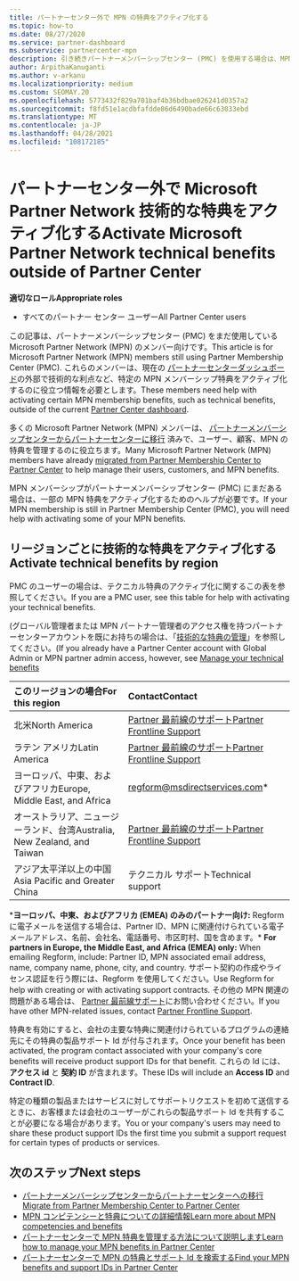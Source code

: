 ```yaml
---
title: パートナーセンター外で MPN の特典をアクティブ化する
ms.topic: how-to
ms.date: 08/27/2020
ms.service: partner-dashboard
ms.subservice: partnercenter-mpn
description: 引き続きパートナーメンバーシップセンター (PMC) を使用する場合は、MPN テクニカルサポートの特典をアクティブ化して特典のサポート Id を提供するために、お問い合わせ先に関するページをご覧ください。
author: ArpithaKanuganti
ms.author: v-arkanu
ms.localizationpriority: medium
ms.custom: SEOMAY.20
ms.openlocfilehash: 5773432f829a701baf4b36bdbae026241d0357a2
ms.sourcegitcommit: f8fd51e1acdbfafdde86d6490bade66c63033ebd
ms.translationtype: MT
ms.contentlocale: ja-JP
ms.lasthandoff: 04/28/2021
ms.locfileid: "108172185"
---
```

# <a name="activate-microsoft-partner-network-technical-benefits-outside-of-partner-center"></a><span data-ttu-id="7a559-103">パートナーセンター外で Microsoft Partner Network 技術的な特典をアクティブ化する</span><span class="sxs-lookup"><span data-stu-id="7a559-103">Activate Microsoft Partner Network technical benefits outside of Partner Center</span></span>


<span data-ttu-id="7a559-104">**適切なロール**</span><span class="sxs-lookup"><span data-stu-id="7a559-104">**Appropriate roles**</span></span>

- <span data-ttu-id="7a559-105">すべてのパートナー センター ユーザー</span><span class="sxs-lookup"><span data-stu-id="7a559-105">All Partner Center users</span></span>

<span data-ttu-id="7a559-106">この記事は、パートナーメンバーシップセンター (PMC) をまだ使用している Microsoft Partner Network (MPN) のメンバー向けです。</span><span class="sxs-lookup"><span data-stu-id="7a559-106">This article is for Microsoft Partner Network (MPN) members still using Partner Membership Center (PMC).</span></span> <span data-ttu-id="7a559-107">これらのメンバーは、現在の [パートナーセンターダッシュボード](https://partner.microsoft.com/dashboard)の外部で技術的な利点など、特定の MPN メンバーシップ特典をアクティブ化するのに役立つ情報を必要とします。</span><span class="sxs-lookup"><span data-stu-id="7a559-107">These members need help with activating certain MPN membership benefits, such as technical benefits, outside of the current [Partner Center dashboard](https://partner.microsoft.com/dashboard).</span></span>

<span data-ttu-id="7a559-108">多くの Microsoft Partner Network (MPN) メンバーは、 [パートナーメンバーシップセンターからパートナーセンターに移行](prepare-pmc-pc-migration.md) 済みで、ユーザー、顧客、MPN の特典を管理するのに役立ちます。</span><span class="sxs-lookup"><span data-stu-id="7a559-108">Many Microsoft Partner Network (MPN) members have already [migrated from Partner Membership Center to Partner Center](prepare-pmc-pc-migration.md) to help manage their users, customers, and MPN benefits.</span></span>

<span data-ttu-id="7a559-109">MPN メンバーシップがパートナーメンバーシップセンター (PMC) にまだある場合は、一部の MPN 特典をアクティブ化するためのヘルプが必要です。</span><span class="sxs-lookup"><span data-stu-id="7a559-109">If your MPN membership is still in Partner Membership Center (PMC), you will need help with activating some of your MPN benefits.</span></span>

## <a name="activate-technical-benefits-by-region"></a><span data-ttu-id="7a559-110">リージョンごとに技術的な特典をアクティブ化する</span><span class="sxs-lookup"><span data-stu-id="7a559-110">Activate technical benefits by region</span></span>

<span data-ttu-id="7a559-111">PMC のユーザーの場合は、テクニカル特典のアクティブ化に関するこの表を参照してください。</span><span class="sxs-lookup"><span data-stu-id="7a559-111">If you are a PMC user, see this table for help with activating your technical benefits.</span></span>

<span data-ttu-id="7a559-112">(グローバル管理者または MPN パートナー管理者のアクセス権を持つパートナーセンターアカウントを既にお持ちの場合は、「[技術的な特典の管理](https://docs.microsoft.com/partner-center/manage-your-partner-network-benefits#manage-technical-benefits)」を参照してください。</span><span class="sxs-lookup"><span data-stu-id="7a559-112">(If you already have a Partner Center account with Global Admin or MPN partner admin access, however, see [Manage your technical benefits](https://docs.microsoft.com/partner-center/manage-your-partner-network-benefits#manage-technical-benefits)</span></span>

|<span data-ttu-id="7a559-113">このリージョンの場合</span><span class="sxs-lookup"><span data-stu-id="7a559-113">For this region</span></span>  | <span data-ttu-id="7a559-114">Contact</span><span class="sxs-lookup"><span data-stu-id="7a559-114">Contact</span></span> |
|:--------|:------------|
|<span data-ttu-id="7a559-115">北米</span><span class="sxs-lookup"><span data-stu-id="7a559-115">North America</span></span>  | [<span data-ttu-id="7a559-116">Partner 最前線のサポート</span><span class="sxs-lookup"><span data-stu-id="7a559-116">Partner Frontline Support</span></span>](https://partner.microsoft.com/support?issueid=300-0042)  |
|<span data-ttu-id="7a559-117">ラテン アメリカ</span><span class="sxs-lookup"><span data-stu-id="7a559-117">Latin America</span></span>  | [<span data-ttu-id="7a559-118">Partner 最前線のサポート</span><span class="sxs-lookup"><span data-stu-id="7a559-118">Partner Frontline Support</span></span>](https://partner.microsoft.com/support?issueid=300-0042)  |
|<span data-ttu-id="7a559-119">ヨーロッパ、中東、およびアフリカ</span><span class="sxs-lookup"><span data-stu-id="7a559-119">Europe, Middle East, and Africa</span></span>  | [regform@msdirectservices.com](mailto:regform@msdirectservices.com)*  |
|<span data-ttu-id="7a559-120">オーストラリア、ニュージーランド、台湾</span><span class="sxs-lookup"><span data-stu-id="7a559-120">Australia, New Zealand, and Taiwan</span></span>  | [<span data-ttu-id="7a559-121">Partner 最前線のサポート</span><span class="sxs-lookup"><span data-stu-id="7a559-121">Partner Frontline Support</span></span>](https://partner.microsoft.com/support?issueid=300-0042)  |
|<span data-ttu-id="7a559-122">アジア太平洋以上の中国</span><span class="sxs-lookup"><span data-stu-id="7a559-122">Asia Pacific and Greater China</span></span>  | <span data-ttu-id="7a559-123">テクニカル サポート</span><span class="sxs-lookup"><span data-stu-id="7a559-123">Technical support</span></span>  |

<span data-ttu-id="7a559-124">\***ヨーロッパ、中東、およびアフリカ (EMEA) のみのパートナー向け:** Regform に電子メールを送信する場合は、Partner ID、MPN に関連付けられている電子メールアドレス、名前、会社名、電話番号、市区町村、国を含めます。</span><span class="sxs-lookup"><span data-stu-id="7a559-124">\* **For partners in Europe, the Middle East, and Africa (EMEA) only:** When emailing Regform, include: Partner ID, MPN associated email address, name, company name, phone, city, and country.</span></span> <span data-ttu-id="7a559-125">サポート契約の作成やライセンス認証を行う際には、Regform を使用してください。</span><span class="sxs-lookup"><span data-stu-id="7a559-125">Use Regform for help with creating or with activating support contracts.</span></span> <span data-ttu-id="7a559-126">その他の MPN 関連の問題がある場合は、 [Partner 最前線サポート](https://partner.microsoft.com/support?issueid=300-0042)にお問い合わせください。</span><span class="sxs-lookup"><span data-stu-id="7a559-126">If you have other MPN-related issues, contact [Partner Frontline Support](https://partner.microsoft.com/support?issueid=300-0042).</span></span>

<span data-ttu-id="7a559-127">特典を有効にすると、会社の主要な特典に関連付けられているプログラムの連絡先にその特典の製品サポート Id が付与されます。</span><span class="sxs-lookup"><span data-stu-id="7a559-127">Once your benefit has been activated, the program contact associated with your company's core benefits will receive product support IDs for that benefit.</span></span> <span data-ttu-id="7a559-128">これらの Id には、 **アクセス id** と **契約 ID** が含まれます。</span><span class="sxs-lookup"><span data-stu-id="7a559-128">These IDs will include an **Access ID** and **Contract ID**.</span></span> 

<span data-ttu-id="7a559-129">特定の種類の製品またはサービスに対してサポートリクエストを初めて送信するときに、お客様または会社のユーザーがこれらの製品サポート Id を共有することが必要になる場合があります。</span><span class="sxs-lookup"><span data-stu-id="7a559-129">You or your company's users may need to share these product support IDs the first time you submit a support request for certain types of products or services.</span></span>

## <a name="next-steps"></a><span data-ttu-id="7a559-130">次のステップ</span><span class="sxs-lookup"><span data-stu-id="7a559-130">Next steps</span></span>

- [<span data-ttu-id="7a559-131">パートナーメンバーシップセンターからパートナーセンターへの移行</span><span class="sxs-lookup"><span data-stu-id="7a559-131">Migrate from Partner Membership Center to Partner Center</span></span>](prepare-pmc-pc-migration.md)
- [<span data-ttu-id="7a559-132">MPN コンピテンシーと特典についての詳細情報</span><span class="sxs-lookup"><span data-stu-id="7a559-132">Learn more about MPN competencies and benefits</span></span>](learn-about-competencies.md)
- [<span data-ttu-id="7a559-133">パートナーセンターで MPN 特典を管理する方法について説明します</span><span class="sxs-lookup"><span data-stu-id="7a559-133">Learn how to manage your MPN benefits in Partner Center</span></span>](manage-your-partner-network-benefits.md)
- [<span data-ttu-id="7a559-134">パートナーセンターで MPN の特典とサポート Id を検索する</span><span class="sxs-lookup"><span data-stu-id="7a559-134">Find your MPN benefits and support IDs in Partner Center</span></span>](mpn-find-benefits.md)
